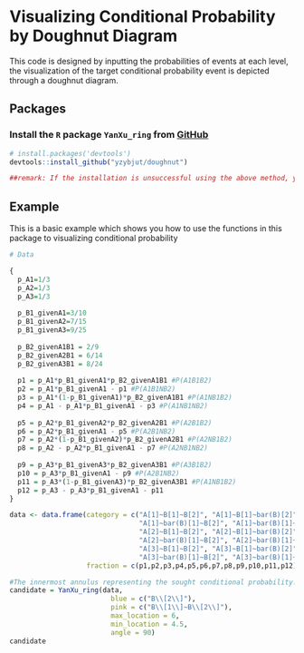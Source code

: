 # Visualizing Conditional Probability by Doughnut Diagram

This code is designed by inputting the probabilities of events at each level, the visualization of the target conditional probability event is depicted through a doughnut diagram.

## Packages
### Install the `R` package `YanXu_ring` from [GitHub](https://github.com/yzybjut/doughnut)
```R
# install.packages('devtools')
devtools::install_github("yzybjut/doughnut")

##remark: If the installation is unsuccessful using the above method, you can download the zip file from GitHub and install it locally via offline download
```

## Example
This is a basic example which shows you how to use the functions in this package to visualizing conditional probability

```R
# Data 

{
  p_A1=1/3
  p_A2=1/3
  p_A3=1/3
  
  p_B1_givenA1=3/10
  p_B1_givenA2=7/15
  p_B1_givenA3=9/25 
  
  p_B2_givenA1B1 = 2/9
  p_B2_givenA2B1 = 6/14
  p_B2_givenA3B1 = 8/24
  
  p1 = p_A1*p_B1_givenA1*p_B2_givenA1B1 #P(A1B1B2)
  p2 = p_A1*p_B1_givenA1 - p1 #P(A1B1NB2)
  p3 = p_A1*(1-p_B1_givenA1)*p_B2_givenA1B1 #P(A1NB1B2)
  p4 = p_A1 - p_A1*p_B1_givenA1 - p3 #P(A1NB1NB2)
  
  p5 = p_A2*p_B1_givenA2*p_B2_givenA2B1 #P(A2B1B2)
  p6 = p_A2*p_B1_givenA1 - p5 #P(A2B1NB2)
  p7 = p_A2*(1-p_B1_givenA2)*p_B2_givenA2B1 #P(A2NB1B2)
  p8 = p_A2 - p_A2*p_B1_givenA1 - p7 #P(A2NB1NB2)
  
  p9 = p_A3*p_B1_givenA3*p_B2_givenA3B1 #P(A3B1B2)
  p10 = p_A3*p_B1_givenA1 - p9 #P(A2B1NB2)
  p11 = p_A3*(1-p_B1_givenA3)*p_B2_givenA3B1 #P(A1NB1B2)
  p12 = p_A3 - p_A3*p_B1_givenA1 - p11
}

data <- data.frame(category = c("A[1]~B[1]~B[2]", "A[1]~B[1]~bar(B)[2]",
                                "A[1]~bar(B)[1]~B[2]", "A[1]~bar(B)[1]~bar(B)[2]",
                                "A[2]~B[1]~B[2]", "A[2]~B[1]~bar(B)[2]",
                                "A[2]~bar(B)[1]~B[2]", "A[2]~bar(B)[1]~bar(B)[2]",
                                "A[3]~B[1]~B[2]", "A[3]~B[1]~bar(B)[2]",
                                "A[3]~bar(B)[1]~B[2]", "A[3]~bar(B)[1]~bar(B)[2]"),
                   fraction = c(p1,p2,p3,p4,p5,p6,p7,p8,p9,p10,p11,p12))

#The innermost annulus representing the sought conditional probability.
candidate = YanXu_ring(data, 
                         blue = c("B\\[2\\]"), 
                         pink = c("B\\[1\\]~B\\[2\\]"),
                         max_location = 6, 
                         min_location = 4.5,
                         angle = 90)
candidate


```

